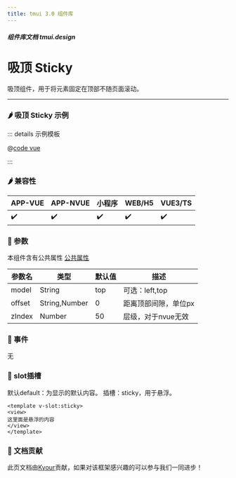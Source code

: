 ```yaml
---
title: tmui 3.0 组件库
---
```


<dirtoc></dirtoc>

##### 组件库文档 tmui.design

# 吸顶 Sticky
吸顶组件，用于将元素固定在顶部不随页面滚动。

---

### :hot_pepper: 吸顶 Sticky 示例

<webview url="https://tmui.design/h5/#/pages/other/sticky"></webview>

::: details 示例模板

@[code vue](pages/other/sticky.nvue)

:::

### :hot_pepper: 兼容性

| APP-VUE            | APP-NVUE           | 小程序                | WEB/H5             | VUE3/TS            |
|--------------------|--------------------|--------------------|--------------------|--------------------|
| :heavy_check_mark: | :heavy_check_mark: | :heavy_check_mark: | :heavy_check_mark: | :heavy_check_mark: |

### :seedling: 参数
本组件含有公共属性 [公共属性](/doc/spec/组件公共样式.md)

| 参数名    | 类型            | 默认值 | 描述          |
|--------|---------------|-----|-------------|
| model  | String        | top | 可选：left,top |
| offset | String,Number | 0 | 距离顶部间隙，单位px      |
| zIndex | Number        | 50  | 层级，对于nvue无效 |

### :rose: 事件
无

### :corn: slot插槽
默认default：为显示的默认内容。
插槽：sticky，用于悬浮。
```vue
<template v-slot:sticky>
<view>
这里面是悬浮的内容
</view>
</template>
```

### :couplekiss: 文档贡献
此页文档由[Kyour](https://github.com/kyour-cn)贡献，如果对该框架感兴趣的可以参与我们一同进步！
